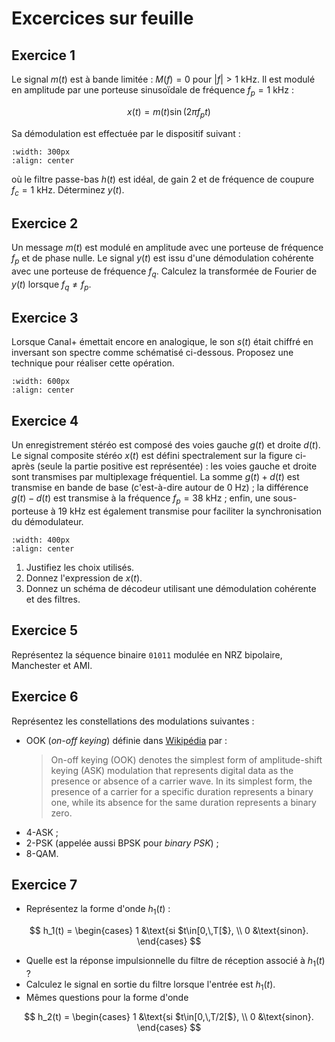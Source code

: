 # Excercices sur feuille


## Exercice 1

<!-- Source : Oppenheim exo 8.3 -->

Le signal $m(t)$ est à bande limitée : $M(f)=0$ pour $|f|>1$ kHz.
Il est modulé en amplitude par une porteuse sinusoïdale de fréquence $f_p=1$ kHz :

$$
  x(t) = m(t) \sin(2\pi f_p t)
$$

Sa démodulation est effectuée par le dispositif suivant :

```{image} chaine-modulation.svg
:width: 300px
:align: center
```

où le filtre passe-bas $h(t)$ est idéal, de gain 2 et de fréquence de coupure $f_c=1$ kHz.
Déterminez $y(t)$.


## Exercice 2

Un message $m(t)$ est modulé en amplitude avec une porteuse de fréquence $f_p$ et de phase nulle.
Le signal $y(t)$ est issu d'une démodulation cohérente avec une porteuse de fréquence $f_q$.
Calculez la transformée de Fourier de $y(t)$ lorsque $f_q \neq f_p$.


## Exercice 3

<!-- ancien chiffrement du son Canal+ -->
<!-- Source : Ventre exo 2.1 -->

Lorsque Canal+ émettait encore en analogique,
le son $s(t)$ était chiffré en inversant son spectre comme schématisé ci-dessous.
Proposez une technique pour réaliser cette opération.

```{image} canalplus.svg
:width: 600px
:align: center
```


## Exercice 4

<!-- Ventre exo 2.5 -->

Un enregistrement stéréo est composé des voies gauche $g(t)$ et droite $d(t)$.
Le signal composite stéréo $x(t)$ est défini spectralement sur la figure ci-après (seule la partie positive est représentée) :
les voies gauche et droite sont transmises par multiplexage fréquentiel.
La somme $g(t)+d(t)$ est transmise en bande de base (c'est-à-dire autour de 0 Hz) ;
la différence $g(t)-d(t)$ est transmise à la fréquence $f_p=38$ kHz ; <!-- (en modulation double bande sans porteuse) -->
enfin, une sous-porteuse à 19 kHz est également transmise pour faciliter la synchronisation du démodulateur.

```{image} composite-stereo.svg
:width: 400px
:align: center
```

1. Justifiez les choix utilisés.
1. Donnez l'expression de $x(t)$.
1. Donnez un schéma de décodeur utilisant une démodulation cohérente et des filtres.


## Exercice 5

Représentez la séquence binaire <code>01011</code> modulée en NRZ bipolaire, Manchester et AMI.


## Exercice 6

Représentez les constellations des modulations suivantes :

* OOK (_on-off keying_) définie dans [Wikipédia](https://en.wikipedia.org/w/index.php?title=On-off_keying&oldid=669950443) par :
  > On-off keying (OOK) denotes the simplest form of amplitude-shift keying (ASK) modulation
    that represents digital data as the presence or absence of a carrier wave.
    In its simplest form, the presence of a carrier for a specific duration represents a binary one,
    while its absence for the same duration represents a binary zero.
* 4-ASK ;
* 2-PSK (appelée aussi BPSK pour _binary PSK_) ;
* 8-QAM.

## Exercice 7

* Représentez la forme d'onde $h_1(t)$ :

$$
h_1(t) =
\begin{cases}
  1       &\text{si $t\in[0,\,T[$}, \\
  0       &\text{sinon}.
\end{cases}
$$

* Quelle est la réponse impulsionnelle du filtre de réception associé à $h_1(t)$ ?
* Calculez le signal en sortie du filtre lorsque l'entrée est $h_1(t)$.
* Mêmes questions pour la forme d'onde

$$
h_2(t) =
\begin{cases}
  1       &\text{si $t\in[0,\,T/2[$}, \\
  0       &\text{sinon}.
\end{cases}
$$